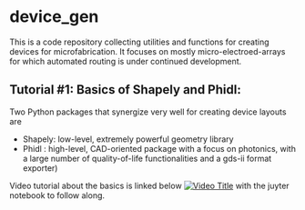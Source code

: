 # device_gen
This is a code repository collecting utilities and functions for creating devices for microfabrication. It focuses on mostly micro-electroed-arrays for which automated routing is under continued development.

## Tutorial #1: Basics of Shapely and Phidl:
Two Python packages that synergize very well for creating device layouts are 
- Shapely: low-level, extremely powerful geometry library
- Phidl : high-level, CAD-oriented package with a focus on photonics, with a large number of quality-of-life functionalities and a gds-ii format exporter)

Video tutorial about the basics is linked below
[![Video Title](https://img.youtube.com/vi/8cDB7dCHEBI/0.jpg)](https://www.youtube.com/watch?v=8cDB7dCHEBI)
with the juyter notebook to follow along.

